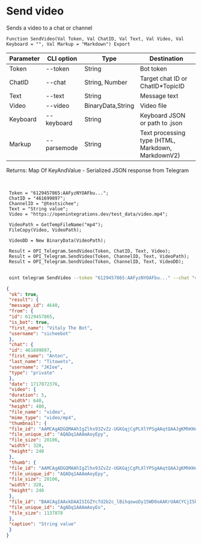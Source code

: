 ﻿---
sidebar_position: 3
---

# Send video
 Sends a video to a chat or channel



`Function SendVideo(Val Token, Val ChatID, Val Text, Val Video, Val Keyboard = "", Val Markup = "Markdown") Export`

 | Parameter | CLI option | Type | Destination |
 |-|-|-|-|
 | Token | --token | String | Bot token |
 | ChatID | --chat | String, Number | Target chat ID or ChatID*TopicID |
 | Text | --text | String | Message text |
 | Video | --video | BinaryData,String | Video file |
 | Keyboard | --keyboard | String | Keyboard JSON or path to .json |
 | Markup | --parsemode | String | Text processing type (HTML, Markdown, MarkdownV2) |

 
 Returns: Map Of KeyAndValue - Serialized JSON response from Telegram

<br/>




```bsl title="Code example"
 Token = "6129457865:AAFyzNYOAFbu...";
 ChatID = "461699897";
 ChannelID = "@testsichee";
 Text = "String value";
 Video = "https://openintegrations.dev/test_data/video.mp4";
 
 VideoPath = GetTempFileName("mp4");
 FileCopy(Video, VideoPath);
 
 VideoDD = New BinaryData(VideoPath);
 
 Result = OPI_Telegram.SendVideo(Token, ChatID, Text, Video);
 Result = OPI_Telegram.SendVideo(Token, ChannelID, Text, VideoPath);
 Result = OPI_Telegram.SendVideo(Token, ChannelID, Text, VideoDD);
```
	


```sh title="CLI command example"
 
 oint telegram SendVideo --token "6129457865:AAFyzNYOAFbu..." --chat "461699897" --text "String value" --video "https://openintegrations.dev/test_data/video.mp4" --keyboard %keyboard% --parsemode %parsemode%

```

```json title="Result"
{
 "ok": true,
 "result": {
 "message_id": 4640,
 "from": {
 "id": 6129457865,
 "is_bot": true,
 "first_name": "Vitaly The Bot",
 "username": "sicheebot"
 },
 "chat": {
 "id": 461699897,
 "first_name": "Anton",
 "last_name": "Titowets",
 "username": "JKIee",
 "type": "private"
 },
 "date": 1717072376,
 "video": {
 "duration": 5,
 "width": 640,
 "height": 480,
 "file_name": "video",
 "mime_type": "video/mp4",
 "thumbnail": {
 "file_id": "AAMCAgADGQMAAhIgZlhx93ZvZz-UGKGqjCgPLXlYPSgAAqtQAAJgKMhKHu6gl3VqCfoBAAdtAAM1BA",
 "file_unique_id": "AQADq1AAAmAoyEpy",
 "file_size": 20106,
 "width": 320,
 "height": 240
 },
 "thumb": {
 "file_id": "AAMCAgADGQMAAhIgZlhx93ZvZz-UGKGqjCgPLXlYPSgAAqtQAAJgKMhKHu6gl3VqCfoBAAdtAAM1BA",
 "file_unique_id": "AQADq1AAAmAoyEpy",
 "file_size": 20106,
 "width": 320,
 "height": 240
 },
 "file_id": "BAACAgIAAxkDAAISIGZYcfd2b2c_lBihqowoDy15WD0oAAKrUAACYCjISh7uoJd1agn6NQQ",
 "file_unique_id": "AgADq1AAAmAoyEo",
 "file_size": 1137878
 },
 "caption": "String value"
 }
}
```
